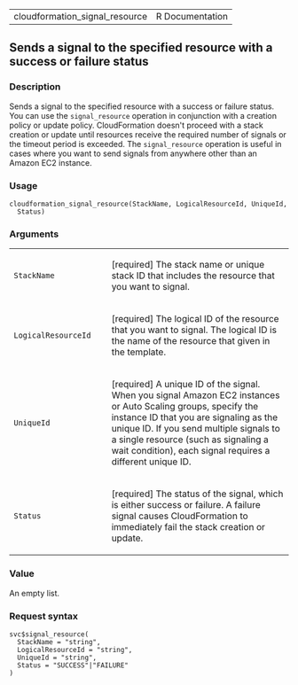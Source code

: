 <table style="width: 100%;">
<tbody>
<tr class="odd">
<td>cloudformation_signal_resource</td>
<td style="text-align: right;">R Documentation</td>
</tr>
</tbody>
</table>

## Sends a signal to the specified resource with a success or failure status

### Description

Sends a signal to the specified resource with a success or failure
status. You can use the `signal_resource` operation in conjunction with
a creation policy or update policy. CloudFormation doesn't proceed with
a stack creation or update until resources receive the required number
of signals or the timeout period is exceeded. The `signal_resource`
operation is useful in cases where you want to send signals from
anywhere other than an Amazon EC2 instance.

### Usage

    cloudformation_signal_resource(StackName, LogicalResourceId, UniqueId,
      Status)

### Arguments

<table>
<colgroup>
<col style="width: 35%" />
<col style="width: 65%" />
</colgroup>
<tbody>
<tr class="odd">
<td><code
id="cloudformation_signal_resource_:_StackName">StackName</code></td>
<td><p>[required] The stack name or unique stack ID that includes the
resource that you want to signal.</p></td>
</tr>
<tr class="even">
<td><code
id="cloudformation_signal_resource_:_LogicalResourceId">LogicalResourceId</code></td>
<td><p>[required] The logical ID of the resource that you want to
signal. The logical ID is the name of the resource that given in the
template.</p></td>
</tr>
<tr class="odd">
<td><code
id="cloudformation_signal_resource_:_UniqueId">UniqueId</code></td>
<td><p>[required] A unique ID of the signal. When you signal Amazon EC2
instances or Auto Scaling groups, specify the instance ID that you are
signaling as the unique ID. If you send multiple signals to a single
resource (such as signaling a wait condition), each signal requires a
different unique ID.</p></td>
</tr>
<tr class="even">
<td><code
id="cloudformation_signal_resource_:_Status">Status</code></td>
<td><p>[required] The status of the signal, which is either success or
failure. A failure signal causes CloudFormation to immediately fail the
stack creation or update.</p></td>
</tr>
</tbody>
</table>

### Value

An empty list.

### Request syntax

    svc$signal_resource(
      StackName = "string",
      LogicalResourceId = "string",
      UniqueId = "string",
      Status = "SUCCESS"|"FAILURE"
    )
